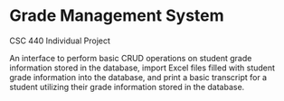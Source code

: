# Grade Management System
CSC 440 Individual Project

An interface to perform basic CRUD operations on student grade information stored in the database, import Excel files filled with student grade information into the database, and print a basic transcript for a student utilizing their grade information stored in the database.
